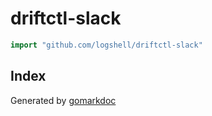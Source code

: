 <!-- Code generated by gomarkdoc. DO NOT EDIT -->

# driftctl\-slack

```go
import "github.com/logshell/driftctl-slack"
```

## Index





Generated by [gomarkdoc](<https://github.com/princjef/gomarkdoc>)
